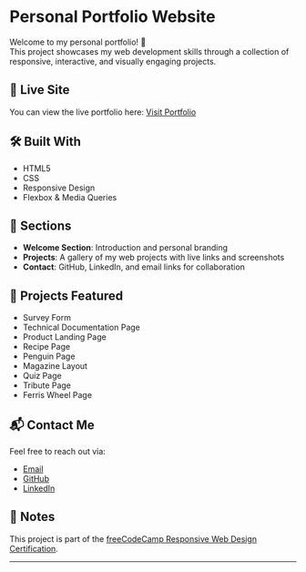 # Personal Portfolio Website

Welcome to my personal portfolio! 🎉  
This project showcases my web development skills through a collection of responsive, interactive, and visually engaging projects.

## 🔗 Live Site
You can view the live portfolio here: [Visit Portfolio]( https://adeife25.github.io/Portfolio-Project/)

## 🛠️ Built With
- HTML5
- CSS
- Responsive Design
- Flexbox & Media Queries

## 📁 Sections
- **Welcome Section**: Introduction and personal branding
- **Projects**: A gallery of my web projects with live links and screenshots
- **Contact**: GitHub, LinkedIn, and email links for collaboration

## 🚀 Projects Featured
- Survey Form
- Technical Documentation Page
- Product Landing Page
- Recipe Page
- Penguin Page
- Magazine Layout
- Quiz Page
- Tribute Page
- Ferris Wheel Page

## 📬 Contact Me
Feel free to reach out via:
- [Email](ajalaadeife01@gmail.com)
- [GitHub](https://github.com/Adeife25)
- [LinkedIn](https://www.linkedin.com/in/adeife-ajala-8a9161372)

## 📌 Notes
This project is part of the [freeCodeCamp Responsive Web Design Certification](https://www.freecodecamp.org/learn/responsive-web-design/).

---
